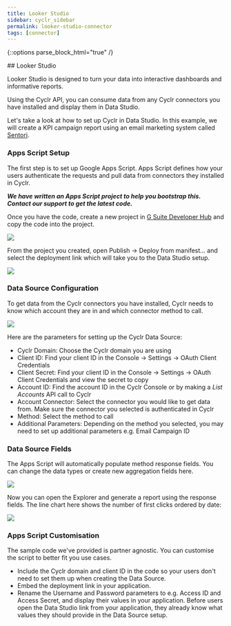 ```yaml
---
title: Looker Studio
sidebar: cyclr_sidebar
permalink: looker-studio-connector
tags: [connector]
---
```

{::options parse_block_html="true" /}
<section class="card">
## Looker Studio

Looker Studio is designed to turn your data into interactive dashboards and informative reports.

Using the Cyclr API, you can consume data from any Cyclr connectors you have installed and display them in Data Studio.

Let's take a look at how to set up Cyclr in Data Studio. In this example, we will create a KPI campaign report using an email marketing system called [Sentori](http://sentoriapp.com/).

### Apps Script Setup

The first step is to set up Google Apps Script. Apps Script defines how your users authenticate the requests and pull data from connectors they installed in Cyclr.

**_We have written an Apps Script project to help you bootstrap this. Contact our support to get the latest code._**

Once you have the code, create a new project in [G Suite Developer Hub](https://script.google.com/home) and copy the code into the project.

![](../images/google-data-studio/apps-script.png)

From the project you created, open Publish -> Deploy from manifest... and select the deployment link which will take you to the Data Studio setup.

![](../images/google-data-studio/apps-script-deployment.png)

### Data Source Configuration

To get data from the Cyclr connectors you have installed, Cyclr needs to know which account they are in and which connector method to call.

![](../images/google-data-studio/data-sources.png)

Here are the parameters for setting up the Cyclr Data Source:

- Cyclr Domain: Choose the Cyclr domain you are using
- Client ID: Find your client ID in the Console -> Settings -> OAuth Client Credentials
- Client Secret: Find your client ID in the Console -> Settings -> OAuth Client Credentials and view the secret to copy
- Account ID: Find the account ID in the Cyclr Console or by making a *List Accounts* API call to Cyclr
- Account Connector: Select the connector you would like to get data from. Make sure the connector you selected is authenticated in Cyclr
- Method: Select the method to call
- Additional Parameters: Depending on the method you selected, you may need to set up additional parameters e.g. Email Campaign ID

### Data Source Fields

The Apps Script will automatically populate method response fields. You can change the data types or create new aggregation fields here.

![](../images/google-data-studio/data-sources-fields.png)

Now you can open the Explorer and generate a report using the response fields. The line chart here shows the number of first clicks ordered by date:

![](../images/google-data-studio/explorer.png)

### Apps Script Customisation

The sample code we've provided is partner agnostic. You can customise the script to better fit you use cases.

- Include the Cyclr domain and client ID in the code so your users don't need to set them up when creating the Data Source.
- Embed the deployment link in your application.
- Rename the Username and Password parameters to e.g. Access ID and Access Secret, and display their values in your application. Before users open the Data Studio link from your application, they already know what values they should provide in the Data Source setup.

</section>
